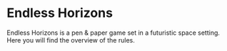 # Endless Horizons

Endless Horizons is a pen & paper game set in a futuristic space setting. Here
you will find the overview of the rules.
